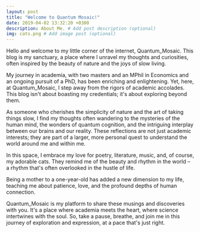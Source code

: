 ```yaml
---
layout: post
title: "Welcome to Quantum Mosaic!"
date: 2019-04-02 13:32:20 +0300
description: About Me. # Add post description (optional)
img: cats.png # Add image post (optional)
---
```



Hello and welcome to my little corner of the internet, Quantum_Mosaic. This blog is my sanctuary, a place where I unravel my thoughts and curiosities, often inspired by the beauty of nature and the joys of slow living.

My journey in academia, with two masters and an MPhil in Economics and an ongoing pursuit of a PhD, has been enriching and enlightening. Yet, here, at Quantum_Mosaic, I step away from the rigors of academic accolades. This blog isn't about boasting my credentials; it's about exploring beyond them.

As someone who cherishes the simplicity of nature and the art of taking things slow, I find my thoughts often wandering to the mysteries of the human mind, the wonders of quantum cognition, and the intriguing interplay between our brains and our reality. These reflections are not just academic interests; they are part of a larger, more personal quest to understand the world around me and within me.

In this space, I embrace my love for poetry, literature, music, and, of course, my adorable cats. They remind me of the beauty and rhythm in the world – a rhythm that's often overlooked in the hustle of life.

Being a mother to a one-year-old has added a new dimension to my life, teaching me about patience, love, and the profound depths of human connection.

Quantum_Mosaic is my platform to share these musings and discoveries with you. It's a place where academia meets the heart, where science intertwines with the soul. So, take a pause, breathe, and join me in this journey of exploration and expression, at a pace that's just right.